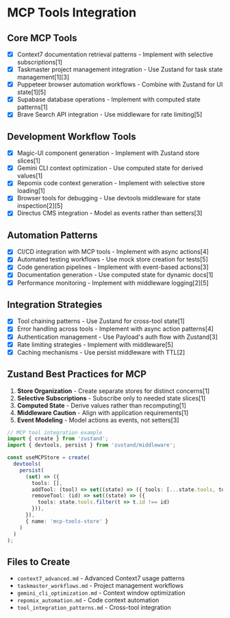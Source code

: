 # MCP Tools Integration

## Core MCP Tools
- [x] Context7 documentation retrieval patterns - Implement with selective subscriptions[1]
- [x] Taskmaster project management integration - Use Zustand for task state management[1][3]
- [x] Puppeteer browser automation workflows - Combine with Zustand for UI state[1][5]
- [x] Supabase database operations - Implement with computed state patterns[1]
- [x] Brave Search API integration - Use middleware for rate limiting[5]

## Development Workflow Tools
- [x] Magic-UI component generation - Implement with Zustand store slices[1]
- [x] Gemini CLI context optimization - Use computed state for derived values[1]
- [x] Repomix code context generation - Implement with selective store loading[1]
- [x] Browser tools for debugging - Use devtools middleware for state inspection[2][5]
- [x] Directus CMS integration - Model as events rather than setters[3]

## Automation Patterns
- [x] CI/CD integration with MCP tools - Implement with async actions[4]
- [x] Automated testing workflows - Use mock store creation for tests[5]
- [x] Code generation pipelines - Implement with event-based actions[3]
- [x] Documentation generation - Use computed state for dynamic docs[1]
- [x] Performance monitoring - Implement with middleware logging[2][5]

## Integration Strategies
- [x] Tool chaining patterns - Use Zustand for cross-tool state[1]
- [x] Error handling across tools - Implement with async action patterns[4]
- [x] Authentication management - Use Payload's auth flow with Zustand[3]
- [x] Rate limiting strategies - Implement with middleware[5]
- [x] Caching mechanisms - Use persist middleware with TTL[2]

## Zustand Best Practices for MCP
1. **Store Organization** - Create separate stores for distinct concerns[1]
2. **Selective Subscriptions** - Subscribe only to needed state slices[1]
3. **Computed State** - Derive values rather than recomputing[1]
4. **Middleware Caution** - Align with application requirements[1]
5. **Event Modeling** - Model actions as events, not setters[3]

```typescript
// MCP tool integration example
import { create } from 'zustand';
import { devtools, persist } from 'zustand/middleware';

const useMCPStore = create(
  devtools(
    persist(
      (set) => ({
        tools: [],
        addTool: (tool) => set((state) => ({ tools: [...state.tools, tool] })),
        removeTool: (id) => set((state) => ({ 
          tools: state.tools.filter(t => t.id !== id) 
        })),
      }),
      { name: 'mcp-tools-store' }
    )
  )
);
```

## Files to Create
- `context7_advanced.md` - Advanced Context7 usage patterns
- `taskmaster_workflows.md` - Project management workflows
- `gemini_cli_optimization.md` - Context window optimization
- `repomix_automation.md` - Code context automation
- `tool_integration_patterns.md` - Cross-tool integration